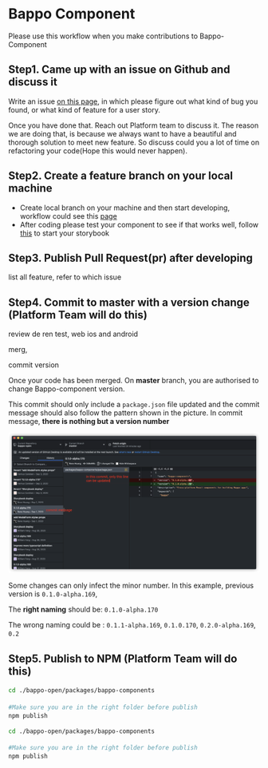 # Bappo Component

Please use this workflow when you make contributions to Bappo-Component 

## Step1. Came up with an issue on Github and discuss it

Write an issue [on this page](https://github.com/bappogroup/bappo-open/issues), in which please figure out what kind of bug you found, or what kind of feature for a user story.

Once you have done that. Reach out Platform team to discuss it. The reason we are doing that, is because we always want to have a beautiful and thorough solution to meet new feature. So discuss could you a lot of time on refactoring your code\(Hope this would never happen\). 

## Step2. Create a feature branch on your local machine

* Create local branch on your machine and then start developing, workflow could see this [page](develop-components-and-test-them.md#1-start-developing)
* After coding please test your component to see if that works well, follow [this](develop-components-and-test-them.md#4-1-test-the-performance-on-web-browser) to start your storybook



## Step3. Publish Pull Request\(pr\) after developing

list all feature, refer to which issue

## Step4. Commit to master with a version change \(Platform Team will do this\)

review de ren  test, web ios and android

merg,

 commit version







Once your code has been merged. On **master** branch,  you are authorised to change Bappo-component version. 

This commit should only include a `package.json` file updated and the commit message should also follow the pattern shown in the picture. In commit message, **there is nothing but a version number**

![Example of right commit message](../.gitbook/assets/image%20%2818%29.png)

Some changes can only infect the minor number. In this example,  previous version is `0.1.0-alpha.169`,

The **right naming** should be:  `0.1.0-alpha.170` 

The wrong naming could be :  `0.1.1-alpha.169`,    `0.1.0.170`,  `0.2.0-alpha.169`, `0.2`

## Step5. Publish to NPM  \(Platform Team will do this\)



```bash
cd ./bappo-open/packages/bappo-components

#Make sure you are in the right folder before publish
npm publish
```

```bash
cd ./bappo-open/packages/bappo-components

#Make sure you are in the right folder before publish
npm publish
```



